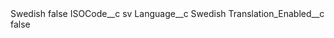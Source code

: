 <?xml version="1.0" encoding="UTF-8"?>
<CustomMetadata xmlns="http://soap.sforce.com/2006/04/metadata" xmlns:xsi="http://www.w3.org/2001/XMLSchema-instance" xmlns:xsd="http://www.w3.org/2001/XMLSchema">
    <label>Swedish</label>
    <protected>false</protected>
    <values>
        <field>ISOCode__c</field>
        <value xsi:type="xsd:string">sv</value>
    </values>
    <values>
        <field>Language__c</field>
        <value xsi:type="xsd:string">Swedish</value>
    </values>
    <values>
        <field>Translation_Enabled__c</field>
        <value xsi:type="xsd:boolean">false</value>
    </values>
</CustomMetadata>
